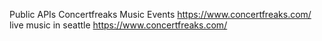 Public APIs
Concertfreaks	Music Events	https://www.concertfreaks.com/
live music in seattle   https://www.concertfreaks.com/
